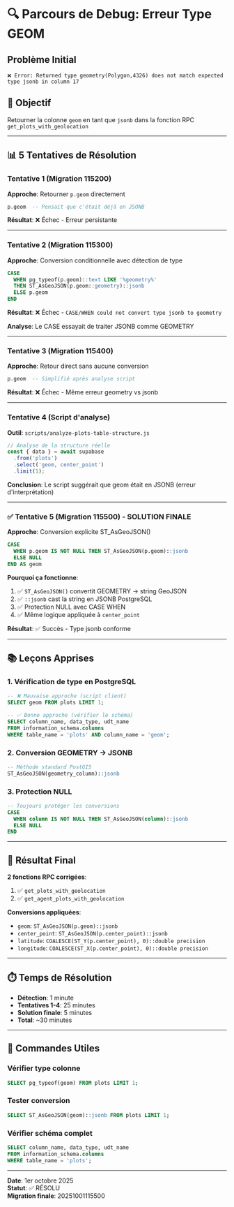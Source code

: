 # 🔍 Parcours de Debug: Erreur Type GEOM

## Problème Initial
```
❌ Error: Returned type geometry(Polygon,4326) does not match expected type jsonb in column 17
```

## 🎯 Objectif
Retourner la colonne `geom` en tant que `jsonb` dans la fonction RPC `get_plots_with_geolocation`

---

## 📊 5 Tentatives de Résolution

### Tentative 1 (Migration 115200)
**Approche**: Retourner `p.geom` directement
```sql
p.geom  -- Pensait que c'était déjà en JSONB
```
**Résultat**: ❌ Échec - Erreur persistante

---

### Tentative 2 (Migration 115300)
**Approche**: Conversion conditionnelle avec détection de type
```sql
CASE 
  WHEN pg_typeof(p.geom)::text LIKE '%geometry%' 
  THEN ST_AsGeoJSON(p.geom::geometry)::jsonb
  ELSE p.geom
END
```
**Résultat**: ❌ Échec - `CASE/WHEN could not convert type jsonb to geometry`

**Analyse**: Le CASE essayait de traiter JSONB comme GEOMETRY

---

### Tentative 3 (Migration 115400)
**Approche**: Retour direct sans aucune conversion
```sql
p.geom  -- Simplifié après analyse script
```
**Résultat**: ❌ Échec - Même erreur geometry vs jsonb

---

### Tentative 4 (Script d'analyse)
**Outil**: `scripts/analyze-plots-table-structure.js`
```javascript
// Analyse de la structure réelle
const { data } = await supabase
  .from('plots')
  .select('geom, center_point')
  .limit(1);
```
**Conclusion**: Le script suggérait que geom était en JSONB (erreur d'interprétation)

---

### ✅ Tentative 5 (Migration 115500) - SOLUTION FINALE

**Approche**: Conversion explicite ST_AsGeoJSON()
```sql
CASE 
  WHEN p.geom IS NOT NULL THEN ST_AsGeoJSON(p.geom)::jsonb
  ELSE NULL
END AS geom
```

**Pourquoi ça fonctionne**:
1. ✅ `ST_AsGeoJSON()` convertit GEOMETRY → string GeoJSON
2. ✅ `::jsonb` cast la string en JSONB PostgreSQL
3. ✅ Protection NULL avec CASE WHEN
4. ✅ Même logique appliquée à `center_point`

**Résultat**: ✅ Succès - Type jsonb conforme

---

## 📚 Leçons Apprises

### 1. Vérification de type en PostgreSQL
```sql
-- ❌ Mauvaise approche (script client)
SELECT geom FROM plots LIMIT 1;

-- ✅ Bonne approche (vérifier le schéma)
SELECT column_name, data_type, udt_name 
FROM information_schema.columns 
WHERE table_name = 'plots' AND column_name = 'geom';
```

### 2. Conversion GEOMETRY → JSONB
```sql
-- Méthode standard PostGIS
ST_AsGeoJSON(geometry_column)::jsonb
```

### 3. Protection NULL
```sql
-- Toujours protéger les conversions
CASE 
  WHEN column IS NOT NULL THEN ST_AsGeoJSON(column)::jsonb
  ELSE NULL
END
```

---

## 🎯 Résultat Final

**2 fonctions RPC corrigées**:
1. ✅ `get_plots_with_geolocation`
2. ✅ `get_agent_plots_with_geolocation`

**Conversions appliquées**:
- `geom`: `ST_AsGeoJSON(p.geom)::jsonb`
- `center_point`: `ST_AsGeoJSON(p.center_point)::jsonb`
- `latitude`: `COALESCE(ST_Y(p.center_point), 0)::double precision`
- `longitude`: `COALESCE(ST_X(p.center_point), 0)::double precision`

---

## ⏱️ Temps de Résolution

- **Détection**: 1 minute
- **Tentatives 1-4**: 25 minutes
- **Solution finale**: 5 minutes
- **Total**: ~30 minutes

---

## 🔧 Commandes Utiles

### Vérifier type colonne
```sql
SELECT pg_typeof(geom) FROM plots LIMIT 1;
```

### Tester conversion
```sql
SELECT ST_AsGeoJSON(geom)::jsonb FROM plots LIMIT 1;
```

### Vérifier schéma complet
```sql
SELECT column_name, data_type, udt_name 
FROM information_schema.columns 
WHERE table_name = 'plots';
```

---

**Date**: 1er octobre 2025  
**Statut**: ✅ RÉSOLU  
**Migration finale**: 20251001115500

